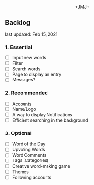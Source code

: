<p align="center">+JMJ+</p>

## Backlog

last updated: Feb 15, 2021

### 1. Essential
  - [ ] Input new words
  - [ ] Filter
  - [ ] Search words
  - [ ] Page to display an entry
  - [ ] Messages?
### 2. Recommended
  - [ ] Accounts
  - [ ] Name/Logo
  - [ ] A way to display Notifications
  - [ ] Efficient searching in the background
### 3. Optional
  - [ ] Word of the Day
  - [ ] Upvoting Words
  - [ ] Word Comments
  - [ ] Tags (Categories)
  - [ ] Creative word-making game
  - [ ] Themes
  - [ ] Following accounts
